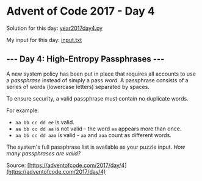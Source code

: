 # Advent of Code 2017 - Day 4

Solution for this day: [year2017day4.py](year2017day4.py)

My input for this day: [input.txt](input.txt)

## \--- Day 4: High-Entropy Passphrases ---

A new system policy has been put in place that requires all accounts to use a
_passphrase_ instead of simply a pass _word_. A passphrase consists of a
series of words (lowercase letters) separated by spaces.

To ensure security, a valid passphrase must contain no duplicate words.

For example:

  * `aa bb cc dd ee` is valid.
  * `aa bb cc dd aa` is not valid - the word `aa` appears more than once.
  * `aa bb cc dd aaa` is valid - `aa` and `aaa` count as different words.

The system's full passphrase list is available as your puzzle input. _How many
passphrases are valid?_



Source: [https://adventofcode.com/2017/day/4](https://adventofcode.com/2017/day/4)
